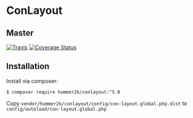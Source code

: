 # ConLayout 

## Master
[![Travis](https://travis-ci.org/hummer2k/ConLayout.svg?branch=master)](https://travis-ci.org/hummer2k/ConLayout)
[![Coverage Status](https://coveralls.io/repos/hummer2k/ConLayout/badge.svg?branch=master&service=github)](https://coveralls.io/github/hummer2k/ConLayout?branch=master)

## Installation

Install via composer:

`$ composer require hummer2k/conlayout:^5.0`

Copy `vendor/hummer2k/conlayout/config/con-layout.global.php.dist` to `config/autoload/con-layout.global.php`

